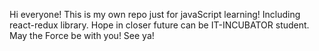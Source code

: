 Hi everyone! This is my own repo just for javaScript learning! Including react-redux library. Hope in closer future can be IT-INCUBATOR student. 
May the Force be with you!
See ya!